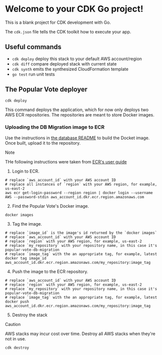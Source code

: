 # Welcome to your CDK Go project!

This is a blank project for CDK development with Go.

The `cdk.json` file tells the CDK toolkit how to execute your app.

## Useful commands

 * `cdk deploy`      deploy this stack to your default AWS account/region
 * `cdk diff`        compare deployed stack with current state
 * `cdk synth`       emits the synthesized CloudFormation template
 * `go test`         run unit tests

## The Popular Vote deployer

```shell
cdk deploy
```
This command deploys the application, which for now only deploys two AWS ECR repositories. The repositories are meant
to store Docker images.

### Uploading the DB Migration image to ECR

Use the instructions in [the database README](../database/README.md) to build the Docket image. Once built, upload it to
the repository.

> [!NOTE]
> THe following instructions were taken from [ECR's user guide](https://docs.aws.amazon.com/AmazonECR/latest/userguide/docker-push-ecr-image.html)

1. Login to ECR.

```shell
# replace `aws_account_id` with your AWS account ID
# replace all instances of `region` with your AWS region, for example, us-east-2
aws ecr get-login-password --region region | docker login --username AWS --password-stdin aws_account_id.dkr.ecr.region.amazonaws.com
```

2. Find the Popular Vote's Docker image.

```shell
docker images
```

3. Tag the image.

```shell
# replace `image_id` is the image's id returned by the `docker images`
# replace `aws_account_id` with your AWS account ID
# replace `region` with your AWS region, for example, us-east-2
# replace `my_repository` with your repository name, in this case it's popular-vote-db-migration
# replace `image_tag` with the an appropriate tag, for example, latest 
docker tag image_id aws_account_id.dkr.ecr.region.amazonaws.com/my_repository:image_tag
```

4. Push the image to the ECR repository.

```shell
# replace `aws_account_id` with your AWS account ID
# replace `region` with your AWS region, for example, us-east-2
# replace `my_repository` with your repository name, in this case it's popular-vote-db-migration
# replace `image_tag` with the an appropriate tag, for example, latest 
docker push aws_account_id.dkr.ecr.region.amazonaws.com/my_repository:image_tag
```

5. Destroy the stack

> [!CAUTION]
> AWS stacks may incur cost over time. Destroy all AWS stacks when they're not in use.

```shell
cdk destroy
```
